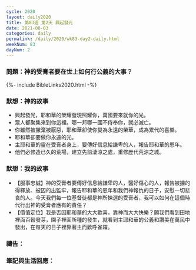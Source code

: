 ```yaml
---
cycle: 2020
layout: daily2020
title: 第83週 第2天 興起發光
date: 2021-08-03
categories: daily
permalink: /daily/2020/wk83-day2-daily.html
weekNum: 83
dayNum: 2
---
```


### 問題：神的受膏者要在世上如何行公義的大事？

{%- include BibleLinks2020.html -%}

### 默想：神的故事
+ 興起發光，耶和華的榮耀發現照耀你，萬國要來就你的光。
+ 眾人都聚集來到你這裡。哪一邦哪一國不侍奉你，就必滅亡。
+ 你雖然被撇棄被厭惡，耶和華卻使你變為永遠的榮華，成為累代的喜樂。
+ 耶和華卻要做你永遠的光。
+ 主耶和華的靈在受膏者身上，要傳好信息給謙卑的人，報告耶和華的恩年。
+ 他們必修造已久的荒場，建立先前淒涼之處，重修歷代荒涼之城。

### 默想：我的故事
+ 【服事忠誠】神的受膏者要傳好信息給謙卑的人，醫好傷心的人，報告被擄的得釋放、被囚的出監牢，報告耶和華的恩年和我們神報仇的日子，安慰一切悲哀的人。今天我們每一位基督徒都是神所揀選的受膏者，我可以如何在這個時代行出神的受膏者應有的責任？
+ 【價值定位】我是否因耶和華的大大歡喜，靠神而大大快樂？願我們看到田地裡面百穀發芽，園子裡面所種的發生，就看到主耶和華的公義和讚美在萬民中發出，在每天的日子裡靠著主而歡呼雀躍。

### 禱告：

### 筆記與生活回應：
